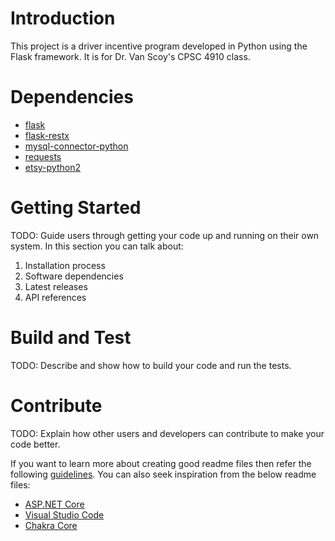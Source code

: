 # Introduction 
This project is a driver incentive program developed in Python using the Flask framework. It is for Dr. Van Scoy's CPSC 4910 class.

# Dependencies
* [flask](https://flask.palletsprojects.com/en/1.1.x/)
* [flask-restx](https://flask-restx.readthedocs.io/en/latest/)
* [mysql-connector-python](https://pypi.org/project/mysql-connector-python/)
* [requests](https://requests.readthedocs.io/en/master/)
* [etsy-python2](https://github.com/sscheetz/etsy-python2)

# Getting Started
TODO: Guide users through getting your code up and running on their own system. In this section you can talk about:
1.	Installation process
2.	Software dependencies
3.	Latest releases
4.	API references

# Build and Test
TODO: Describe and show how to build your code and run the tests. 

# Contribute
TODO: Explain how other users and developers can contribute to make your code better. 

If you want to learn more about creating good readme files then refer the following [guidelines](https://docs.microsoft.com/en-us/azure/devops/repos/git/create-a-readme?view=azure-devops). You can also seek inspiration from the below readme files:
- [ASP.NET Core](https://github.com/aspnet/Home)
- [Visual Studio Code](https://github.com/Microsoft/vscode)
- [Chakra Core](https://github.com/Microsoft/ChakraCore)
